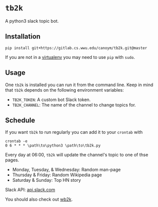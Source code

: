 # `tb2k`

A python3 slack topic bot.

## Installation

```
pip install git+https://gitlab.cs.wwu.edu/canoym/tb2k.git@master
```

If you are not in a [virtualenv] you may need to use `pip` with `sudo`.

## Usage
One `tb2k` is installed you can run it from the command line. Keep in mind
that `tb2k` depends on the following environment variables:
- `TB2K_TOKEN`: A custom bot Slack token.
- `TB2K_CHANNEL`: The name of the channel to change topics for.

## Schedule
If you want `tb2k` to run regularly you can add it to your `crontab` with
```
crontab -e
0 6 * * * \path\to\python3 \path\to\tb2k.py
```

Every day at 06:00, `tb2k` will update the channel's topic
to one of thse pages.
* Monday, Tuesday, & Wednesday: Random man-page
* Thursday & Friday: Random Wikipedia page
* Saturday & Sunday: Top HN story

Slack API: [api.slack.com](https://api.slack.com/)

You should also check out [wb2k](http://www.github.com/reillysiemens/wb2k/).

[virtualenv]: https://virtualenv.pypa.io/en/stable/
